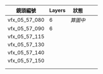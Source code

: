 
| 鏡頭編號          | Layers | 狀態    |     |     |
| ------------- | ------ | ----- | --- | --- |
| vfx_05_57_080 | 6      | *算圖中* |     |     |
| vfx_05_57_090 | 6      |       |     |     |
| vfx_05_57_115 |        |       |     |     |
| vfx_05_57_130 |        |       |     |     |
| vfx_05_57_140 |        |       |     |     |
| vfx_05_57_150 |        |       |     |     |
|               |        |       |     |     |
|               |        |       |     |     |
